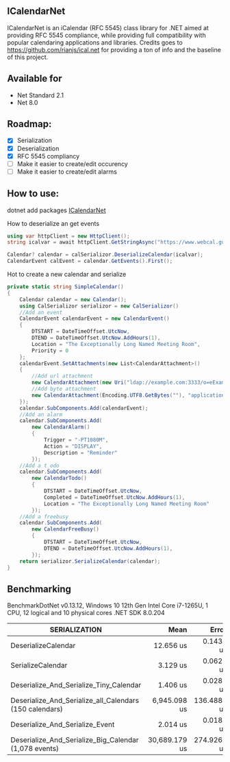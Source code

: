 
## ICalendarNet
ICalendarNet is an iCalendar (RFC 5545) class library for .NET aimed at providing RFC 5545 compliance, while providing full compatibility with popular calendaring applications and libraries.
Credits goes to https://github.com/rianjs/ical.net for providing a ton of info and the baseline of this project.


## Available for
* Net Standard 2.1
* Net 8.0

## Roadmap:

 - [x] Serialization
 - [x] Deserialization
 - [x] RFC 5545 compliancy
 - [ ] Make it easier to create/edit occurency
 - [ ] Make it easier to create/edit alarms

## How to use:

dotnet add packages [ICalendarNet](https://www.nuget.org/packages/ICalendarNet)

How to deserialize an get events
```csharp
using var httpClient = new HttpClient();
string icalvar = await httpClient.GetStringAsync("https://www.webcal.guru/en-US/download_calendar?calendar_instance_id=10");

Calendar? calendar = calSerializor.DeserializeCalendar(icalvar);
CalendarEvent calEvent = calendar.GetEvents().First();
```

Hot to create a new calendar and serialize
```csharp
private static string SimpleCalendar()
{
    Calendar calendar = new Calendar();
    using CalSerializor serializor = new CalSerializor()
    //Add an event
    CalendarEvent calendarEvent = new CalendarEvent()
    {
        DTSTART = DateTimeOffset.UtcNow,
        DTEND = DateTimeOffset.UtcNow.AddHours(1),
        Location = "The Exceptionally Long Named Meeting Room",
        Priority = 0
    };
    calendarEvent.SetAttachments(new List<CalendarAttachment>()
    {
        //Add url attachment
        new CalendarAttachment(new Uri("ldap://example.com:3333/o=eExample Industries,c=3DUS??(cn=3DBJohn Smith)"), ""),
        //Add byte attachment
        new CalendarAttachment(Encoding.UTF8.GetBytes(""), "application/msword")
    });
    calendar.SubComponents.Add(calendarEvent);
    //Add an alarm
    calendar.SubComponents.Add(
        new CalendarAlarm()
        {
            Trigger = "-PT1080M",
            Action = "DISPLAY",
            Description = "Reminder"
        });
    //Add a t_odo
    calendar.SubComponents.Add(
        new CalendarTodo()
        {
            DTSTART = DateTimeOffset.UtcNow,
            Completed = DateTimeOffset.UtcNow.AddHours(1),
            Location = "The Exceptionally Long Named Meeting Room"
        });
    //Add a freebusy
    calendar.SubComponents.Add(
        new CalendarFreeBusy()
        {
            DTSTART = DateTimeOffset.UtcNow,
            DTEND = DateTimeOffset.UtcNow.AddHours(1),
        });
    return serializor.SerializeCalendar(calendar);
}
```

## Benchmarking

BenchmarkDotNet v0.13.12, Windows 10
12th Gen Intel Core i7-1265U, 1 CPU, 12 logical and 10 physical cores
.NET SDK 8.0.204

| SERIALIZATION                                  | Mean          | Error       | StdDev      | Median        | Gen0      | Gen1      | Gen2     | Allocated   |
|---------------------------------------- |--------------:|------------:|------------:|--------------:|----------:|----------:|---------:|------------:|
| DeserializeCalendar                     |     12.656 us |   0.1432 us |   0.1195 us |     12.675 us |    3.4180 |    0.1221 |        - |    20.94 KB |
| SerializeCalendar                       |      3.129 us |   0.0623 us |   0.0612 us |      3.125 us |    1.9684 |    0.0267 |        - |    12.06 KB |
| Deserialize_And_Serialize_Tiny_Calendar |      1.406 us |   0.0280 us |   0.0444 us |      1.382 us |    0.6065 |    0.0019 |        - |     3.73 KB |
| Deserialize_And_Serialize_all_Calendars (150 calendars) |  6,945.098 us | 136.4880 us | 195.7470 us |  6,970.355 us |  539.0625 |  437.5000 | 125.0000 |  2997.37 KB |
| Deserialize_And_Serialize_Event         |      2.014 us |   0.0187 us |   0.0165 us |      2.008 us |    0.6523 |         - |        - |     4.01 KB |
| Deserialize_And_Serialize_Big_Calendar (1,078 events) | 30,689.179 us | 274.9266 us | 243.7153 us | 30,682.292 us | 4062.5000 | 2156.2500 | 906.2500 | 22656.61 KB |